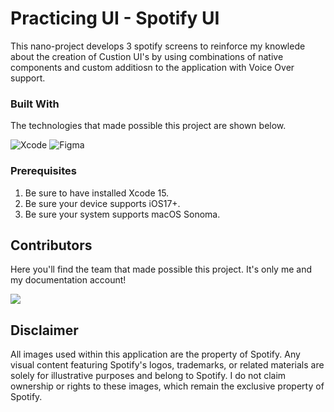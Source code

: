 #  Practicing UI - Spotify UI

This nano-project develops 3 spotify screens to reinforce my knowlede about the creation of Custion UI's by using combinations of native components and custom additiosn to the application with Voice Over support. 

### Built With
The technologies that made possible this project are shown below.

![Xcode](https://img.shields.io/badge/Xcode-007ACC?style=for-the-badge&logo=Xcode&logoColor=white)
![Figma](https://img.shields.io/badge/figma-%23F24E1E.svg?style=for-the-badge&logo=figma&logoColor=white)

<!-- GETTING STARTED -->

### Prerequisites

1. Be sure to have installed Xcode 15.
2. Be sure your device supports iOS17+.
3. Be sure your system supports macOS Sonoma.

<!-- CONTRIBUTING -->
## Contributors

Here you'll find the team that made possible this project. It's only me and my documentation account!

<a target="_blank" href="https://github.com/axel3246/Smart-TrafficAgent-TEC/graphs/contributors">
  <img src="https://stg.contrib.rocks/image?repo=axel3246/Smart-TrafficAgent-TEC" />
</a>

<!-- LICENSE -->
## Disclaimer

All images used within this application are the property of Spotify. Any visual content featuring Spotify's logos, trademarks, or related materials are solely for illustrative purposes and belong to Spotify. 
I do not claim ownership or rights to these images, which remain the exclusive property of Spotify.

